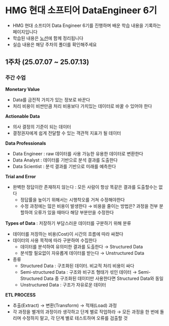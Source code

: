 # HMG 현대 소프티어 DataEngineer 6기
- HMG 현대 소프티어 Data Engineer 6기를 진행하며 배운 학습 내용을 기록하는 페이지입니다
- 학습된 내용은 [노션](https://www.notion.so/6-Data-Engineer-229de8aa979e806097a6e314e0aab43b)에 함께 정리됩니다
- 실습 내용은 해당 주차의 폴더를 확인해주세요

## 1주차 (25.07.07 ~ 25.07.13)

### 주간 수업

**Monetary Value**
- Data를 금전적 가치가 있는 정보로 바꾼다
- 처리 비용이 비싼만큼 처리 비용보다 가치있는 데이터로 바꿀 수 있어야 한다

**Actionable Data**
- 의사 결정의 기준이 되는 데이터
- 결정권자에게 쉽게 전달할 수 있는 객관적 지표가 될 데이터

**Data Professionals**
- Data Engineer : raw 데이터를 사용 가능한 유용한 데이터로 변환한다
- Data Analyst : 데이터를 기반으로 분석 결과를 도출한다
- Data Scientist : 분석 결과를 기반으로 미래를 예측한다

**Trial and Error**
- 완벽한 정답이란 존재하지 않는다 : 모든 사람이 항상 똑같은 결과를 도출할수는 없다
    - 정답률을 높이기 위해서는 시행착오를 거쳐 수정해야한다
    - 수정 과정에는 많은 비용이 발생한다
        → 비용을 줄이는 방법은? 과정을 전부 분할하여 오류가 있을 때마다 해당 부분만을 수정한다

**Types of Data** : 저장하기 부담스러운 데이터를 구분하기 위해 분류
- 데이터를 저장하는 비용(Cost)이 시간의 흐름에 따라 싸졌다
- 데이터의 사용 목적에 따라 구분하여 수집한다
    - 데이터를 분석하여 유의미한 결과를 도출한다 → Structured Data
    - 분석할 필요없이 자유롭게 데이터를 받는다 → Unstructured Data
- 종류
    - Structured Data : 구조화된 데이터. 비교적 처리 비용이 싸다
    - Semi-structured Data : 구조와 비구조 형태가 섞인 데이터
        → Semi-Structured Data 중 구조화된 데이터만 사용한다면 Structured Data와 동일 
    - Unstructured Data : 구조가 자유로운 데이터

**ETL PROCESS**
- 추출(Extract) → 변환(Transform) → 적재(Load) 과정
- 각 과정을 별개의 과정이라 생각하고 단계 별로 작업하라
    → 모든 과정을 한 번에 돌리며 수정하지 말고, 각 단계 별로 테스트하며 오류를 검출할 것

